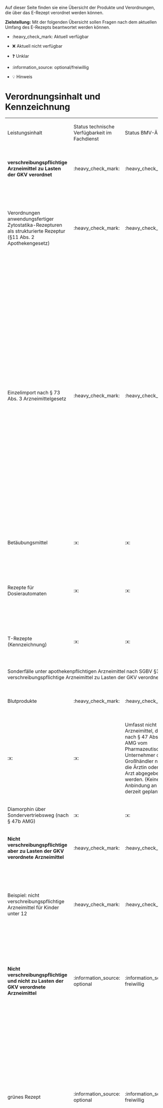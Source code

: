 Auf dieser Seite finden sie eine Übersicht der Produkte und
Verordnungen, die über das E-Rezept verordnet werden können.

**Zielstellung:** Mit der folgenden Übersicht sollen Fragen nach dem
aktuellen Umfang des E-Rezepts beantwortet werden können.

-   :heavy\_check\_mark: Aktuell verfügbar

-   :x: Aktuell nicht verfügbar

-   :question: Unklar

-   :information\_source: optional/freiwillig

-   :bulb: Hinweis

# Verordnungsinhalt und Kennzeichnung

<table>
<colgroup>
<col style="width: 18%" />
<col style="width: 18%" />
<col style="width: 18%" />
<col style="width: 45%" />
</colgroup>
<tbody>
<tr class="odd">
<td style="text-align: left;"><p>Leistungsinhalt</p></td>
<td style="text-align: left;"><p>Status technische Verfügbarkeit im
Fachdienst</p></td>
<td style="text-align: left;"><p>Status BMV-Ä</p></td>
<td style="text-align: left;"><p>Details / Weitere Infos</p></td>
</tr>
<tr class="even">
<td style="text-align: left;"><p><strong>verschreibungspflichtige
Arzneimittel zu Lasten der GKV verordnet</strong></p></td>
<td style="text-align: left;"><p>:heavy_check_mark:</p></td>
<td style="text-align: left;"><p>:heavy_check_mark:</p></td>
<td style="text-align: left;"><p>generell derzeit eingeschlossen auf
Basis SGB V §360 Abs. 2 und Abs. 3 und Regelungen im BMV-Ä, mit Ausnahme
von T-Rezepten und Betäubungsmitteln</p></td>
</tr>
<tr class="odd">
<td style="text-align: left;"><p>Verordnungen anwendungsfertiger
Zytostatika-Rezepturen als strukturierte Rezeptur (§11 Abs. 2
Apothekengesetz)</p></td>
<td style="text-align: left;"><p>:heavy_check_mark:</p></td>
<td style="text-align: left;"><p>:heavy_check_mark:</p></td>
<td style="text-align: left;"><p>Eine Ausnahme von der Verpflichtung zur
Verordnung wurde in SGB V §360 Abs. 2 Satz 5 mit dem KhPlfEG festgelegt.
Davon unabhängig wird eine Pilotierung in 2024 vorangetrieben.</p>
<p><strong>Hinweis: Umgang mit Begleitmedikation ist durch BMG
festzulegen</strong></p></td>
</tr>
<tr class="even">
<td style="text-align: left;"><p>Einzelimport nach § 73 Abs. 3
Arzneimittelgesetz</p></td>
<td style="text-align: left;"><p>:heavy_check_mark:</p></td>
<td style="text-align: left;"><p>:heavy_check_mark:</p></td>
<td style="text-align: left;"><p>Einschätzung GKV/DAV/KBV: Abbildung des
Anwendungsfalls ist möglich.</p>
<p><strong>Empfehlung an anfragende Apotheken:</strong> "Genehmigung hat
vorgelegen" dokumentieren im Abgabedatensatz bis neue vertragliche
Regelung getroffen wird. (1000 Textzeichnen sollten ausreichend
sein)</p>
<p>Problemstellung bei diesen Verordnungen (Rückmeldung von
Apothekerin): <em>Es geht um Dauertherapien mit Importarzneimitteln.
Hier wird von den Krankenkassen oft eine Genehmigung für einen Zeitraum
ausgestellt, also gleich für mehrere Rezepte. Dabei wird dann oft keine
Genehmigungsnummer vergeben. Also schicken Apotheken bislang eine Kopie
der Genehmigung in Papierform mit dem Rezept zur Abrechnung. Da man
nichts antackern darf nur mit Büroklammer, da hier das Papier verloren
gehen könnte oder die Kontrollierenden bei den Krankenkassen z.T. nur
die Vorderseite sehen können (als scan) notieren Apotheken zur
Sicherheit: "Kostenübernahmegenehmigung siehe anhängendes Schreiben vom
25.04.2020" oä. Das kann man beim E-Rezept auch als Text eingeben.
Zusätzlich ist Importeur und EK zu notieren.</em></p></td>
</tr>
<tr class="odd">
<td style="text-align: left;"><p>Betäubungsmittel</p></td>
<td style="text-align: left;"><p>:x:</p></td>
<td style="text-align: left;"><p>:x:</p></td>
<td style="text-align: left;"><p>Fertigarzneimittel und z.B. auch
cannabishaltige Arzneimittel (voraussichtlich Bereitstellung in PU Ende
2024)</p></td>
</tr>
<tr class="even">
<td style="text-align: left;"><p>Rezepte für Dosierautomaten</p></td>
<td style="text-align: left;"><p>:x:</p></td>
<td style="text-align: left;"><p>:x:</p></td>
<td style="text-align: left;"><p>Keine bundeseinheitliche Regelung
derzeit. Im Kontext BTM Rezept ist dies mit BfArM noch zu besprechen und
zu klären bzw. von den Vertragspartnern (LAV und Kassen) in den
vertraglichen Regelungen zu berücksichtigen.</p></td>
</tr>
<tr class="odd">
<td style="text-align: left;"><p>T-Rezepte (Kennzeichnung)</p></td>
<td style="text-align: left;"><p>:x:</p></td>
<td style="text-align: left;"><p>:x:</p></td>
<td style="text-align: left;"><p>z.B. Arzneimittel mit den Wirkstoffen
Lenalidomid, Pomalidomid und Thalidomid (voraussichtliche Bereitstellung
in PU nicht vor Ende 2024)</p></td>
</tr>
<tr class="even">
<td colspan="4" style="text-align: left;"><p><span
class=".underline">Sonderfälle unter apothekenpflichtigen Arzneimittel
nach SGBV §31 Abs. 1 Satz 1 verschreibungspflichtige Arzneimittel zu
Lasten der GKV verordnet</span></p></td>
</tr>
<tr class="odd">
<td style="text-align: left;"><p>Blutprodukte</p></td>
<td style="text-align: left;"><p>:heavy_check_mark:</p></td>
<td style="text-align: left;"><p>:heavy_check_mark:</p></td>
<td style="text-align: left;"><p>Nur für Blutprodukte, die
ausschließlich in Apotheken abgegeben werden können.</p></td>
</tr>
<tr class="even">
<td style="text-align: left;"><p>:x:</p></td>
<td style="text-align: left;"><p>:x:</p></td>
<td style="text-align: left;"><p>Umfasst nicht Arzneimittel, die nach §
47 Absatz 1 AMG vom Pharmazeutischen Unternehmer oder Großhändler nur an
die Ärztin oder den Arzt abgegeben werden. (Keine Anbindung an die TI
derzeit geplant)</p></td>
<td></td>
</tr>
<tr class="odd">
<td style="text-align: left;"><p>Diamorphin über Sondervertriebsweg
(nach § 47b AMG)</p></td>
<td style="text-align: left;"><p>:x:</p></td>
<td style="text-align: left;"><p>:x:</p></td>
<td style="text-align: left;"><p>Pharmazeutische Unternehmen erhalten
keinen Zugriff (derzeit keine Anbindung an die TI)</p></td>
</tr>
<tr class="even">
<td style="text-align: left;"><p><strong><span
class=".underline">Nicht</span> verschreibungspflichtige aber zu Lasten
der GKV verordnete Arzneimittel</strong></p></td>
<td style="text-align: left;"><p>:heavy_check_mark:</p></td>
<td style="text-align: left;"><p>:heavy_check_mark:</p></td>
<td style="text-align: left;"><p>Verpflichtung nach BMV-Ä aber nicht
nach §360 Abs. 2. und Abs. 3.</p></td>
</tr>
<tr class="odd">
<td style="text-align: left;"><p>Beispiel: nicht
verschreibungspflichtige Arzneimittel für Kinder unter 12</p></td>
<td style="text-align: left;"><p>:heavy_check_mark:</p></td>
<td style="text-align: left;"><p>:heavy_check_mark:</p></td>
<td style="text-align: left;"><ul>
<li><p>OTC Liste in Regelung in Anlage 1 Arzneimittelrichtlinie für
Erwachsene und Kinder über 12 Jahre</p></li>
<li><p>Kinder unter 12 (bzw. 18 Jahre bei Entwicklungsstörung) können
alle OTC Präparate verordnet bekommen</p></li>
</ul></td>
</tr>
<tr class="even">
<td colspan="4" style="text-align: left;"></td>
</tr>
<tr class="odd">
<td style="text-align: left;"><p><strong><span
class=".underline">Nicht</span> verschreibungspflichtige und <span
class=".underline">nicht</span> zu Lasten der GKV verordnete
Arzneimittel</strong></p></td>
<td style="text-align: left;"><p>:information_source: optional</p></td>
<td style="text-align: left;"><p>:information_source:
freiwillig</p></td>
<td style="text-align: left;"><p>Freiwilligkeit nach BMV-Ä (Vordruck
e16g): Grünes Rezept kann heute schon mit Workflow 160
(KBV_PR_FOR_Coverage.type = "SEL") genutzt werden. Da die technischen
Anforderungen jedoch abweichen, wird zukünftig ein eigener Workflow
vorgesehen.</p></td>
</tr>
<tr class="even">
<td style="text-align: left;"><p>grünes Rezept</p></td>
<td style="text-align: left;"><p>:information_source: optional</p></td>
<td style="text-align: left;"><p>:information_source:
freiwillig</p></td>
<td style="text-align: left;"><ul>
<li><p>Freiwilligkeit nach BMV-Ä.</p></li>
<li><p>Empfehlungen für nicht verschreibungspflichtige AM können über
das E-Rezept bereits jetzt erfolgen (mit Workflow 160 und
KBV_PR_FOR_Coverage.type = "SEL", aktuell Unterscheidung zu blauem
Rezept nur anhand des Präparats möglich).</p></li>
<li><p>Die Festlegung für einen Ausdruck in der Apotheke erfolgt in Q1
2023. Übergangsweise hilft den Patienten Kassenzettel aus der
Apotheke.</p></li>
<li><p>Es werden ein separater Workflow und Datenmodell in einer
späteren Ausbaustufe eingeführt für das grüne Rezept.</p></li>
</ul></td>
</tr>
<tr class="odd">
<td colspan="4" style="text-align: left;"></td>
</tr>
<tr class="even">
<td style="text-align: left;"><p><strong>Verschreibungspflichtige
Arzneimittel und <span class=".underline">nicht</span> zu Lasten der GKV
verordnete Arzneimittel</strong></p></td>
<td style="text-align: left;"><p>:heavy_check_mark:</p></td>
<td style="text-align: left;"><p>:bulb: wird geduldet</p></td>
<td style="text-align: left;"><pre><code>Ausnahme: T-Rezepte und Betäubungsmittel bedingen eigenes Rezeptformular.</code></pre>
<ul>
<li><p>Diese Verordnungen können über das E-Rezept bereits jetzt
erfolgen (mit Workflow 160 und KBV_PR_FOR_Coverage.type = "SEL", aktuell
Unterscheidung zu blauem Rezept nur anhand des Präparats
möglich)</p></li>
</ul></td>
</tr>
<tr class="odd">
<td style="text-align: left;"><p>blaues Rezept</p></td>
<td style="text-align: left;"><p>:heavy_check_mark:</p></td>
<td style="text-align: left;"><p>:bulb: wird geduldet</p></td>
<td style="text-align: left;"><ul>
<li><p>Privatrezept für GKV Versicherte und verschreibungspflichtige
Arzneimittel können über das E-Rezept bereits jetzt erfolgen (mit
Workflow 160 und KBV_PR_FOR_Coverage.type = "SEL", aktuell
Unterscheidung zu blauem Rezept nur anhand des Präparats
möglich).</p></li>
<li><p>Die Festlegung für einen Ausdruck in der Apotheke erfolgt in Q1
2023. Übergangsweise hilft den Patienten Kassenzettel aus der
Apotheke.</p></li>
<li><p>Ausnahme: T-Rezepte und Betäubungsmittel bedingen eigenes
Rezeptformular</p></li>
</ul></td>
</tr>
<tr class="even">
<td colspan="4" style="text-align: left;"></td>
</tr>
<tr class="odd">
<td style="text-align: left;"><p>Apothekenpflichtige Arzneimittel für
Privatversicherte</p></td>
<td style="text-align: left;"><p>:x:</p></td>
<td style="text-align: left;"></td>
<td style="text-align: left;"><p>Planung der Bereitstellung in PU: Mitte
2023</p></td>
</tr>
<tr class="even">
<td style="text-align: left;"><p>verschreibungspflichtige Arzneimittel
für Privatversicherte</p></td>
<td style="text-align: left;"><p>:x:</p></td>
<td style="text-align: left;"></td>
<td style="text-align: left;"><p>Planung der Bereitstellung in PU: Mitte
2023</p></td>
</tr>
<tr class="odd">
<td style="text-align: left;"><p><span class=".underline">nicht</span>
verschreibungspflichtige Arzneimittel für Privatversicherte</p></td>
<td style="text-align: left;"><p>:x:</p></td>
<td style="text-align: left;"></td>
<td style="text-align: left;"><p>Übergangslösung mit Workflow 200:
Planung der Bereitstellung in PU ist Mitte 2023</p></td>
</tr>
<tr class="even">
<td colspan="4" style="text-align: left;"><p><strong>Verbandmittel,
Harn- und Blutteststreifen nach § 31 Abs. 1 Satz 1 SGB
V</strong></p></td>
</tr>
<tr class="odd">
<td style="text-align: left;"><p>Verordnung von sonstigen nach §31 SGB V
einbezogenen Produkten (Verbandmittel und (Harn- und Blut-Teststreifen)
[Geltungsarzneimittel]</p></td>
<td style="text-align: left;"><p>:x:</p></td>
<td style="text-align: left;"><p>:x:</p></td>
<td style="text-align: left;"><ul>
<li><p>Leistung ist noch nicht zu verordnen und daher von PVS zu
unterbinden.</p></li>
<li><p>Neuer Workflow wird später spezifiziert damit z.b. auch in
Sanitätshäusern eingelöst werden kann</p></li>
<li><p>kommt voraussichtlich nach 2025</p></li>
</ul></td>
</tr>
<tr class="even">
<td colspan="4" style="text-align: left;"><p><strong>Medizinprodukte
nach § 31 Abs. 1 Satz 2 SGB V</strong></p></td>
</tr>
<tr class="odd">
<td style="text-align: left;"></td>
<td style="text-align: left;"></td>
<td style="text-align: left;"></td>
<td style="text-align: left;"></td>
</tr>
<tr class="even">
<td colspan="4" style="text-align: left;"><p><strong>Bilanzierte Diäten
zur enteralen Ernährung nach § 31 Abs. 5 SGB V</strong></p></td>
</tr>
<tr class="odd">
<td style="text-align: left;"><p>Enterale Ernährung</p></td>
<td style="text-align: left;"><p>:x:</p></td>
<td style="text-align: left;"><p>:x:</p></td>
<td style="text-align: left;"><ul>
<li><p>Bei enteraler Ernährung nach § 31 Abs. 5 SGB V handelt es sich
nicht um apothekenpflichtige Arzneimittel, sondern um bilanzierte
Diäten. Somit können auch Leistungserbringer, die nicht Apotheken sind,
diese nach Präqualifizierung abgeben.</p></li>
<li><p>Leistung ist noch nicht zu verordnen und daher von PVS zu
unterbinden.</p></li>
<li><p>Neuer Workflow wird später spezifiziert damit z.b. auch in
Sanitätshäusern eingelöst werden kann</p></li>
<li><p>kommt voraussichtlich nach 2025</p></li>
</ul></td>
</tr>
<tr class="even">
<td colspan="4"
style="text-align: left;"><p><strong>Sprechstundenbedarf</strong></p></td>
</tr>
<tr class="odd">
<td style="text-align: left;"><p>Sprechstundenbedarf
(Kennzeichnung)</p></td>
<td style="text-align: left;"><p>:x:</p></td>
<td style="text-align: left;"><p>:x:</p></td>
<td style="text-align: left;"><p>In Ausbaustufe geplant (kein
gesetzlicher Auftrag, daher keine Planung)</p></td>
</tr>
<tr class="even">
<td colspan="4"
style="text-align: left;"><p><strong>Stationsbedarf</strong></p></td>
</tr>
<tr class="odd">
<td style="text-align: left;"><p>Stationsbedarf</p></td>
<td style="text-align: left;"><p>:x:</p></td>
<td style="text-align: left;"><p>:x:</p></td>
<td style="text-align: left;"><p>Nicht geplant</p></td>
</tr>
<tr class="even">
<td colspan="4" style="text-align: left;"><p><strong>Hilfsmittel nach §
33 SGB V</strong></p></td>
</tr>
<tr class="odd">
<td style="text-align: left;"><p>Hilfsmittel</p></td>
<td style="text-align: left;"><p>:x:</p></td>
<td style="text-align: left;"><p>:x:</p></td>
<td style="text-align: left;"><p>In Ausbaustufe geplant (voraussichtlich
nach 2025)</p></td>
</tr>
<tr class="even">
<td colspan="4"
style="text-align: left;"><p><strong>Heilmittel</strong></p></td>
</tr>
<tr class="odd">
<td style="text-align: left;"><p>Heilmittel</p></td>
<td style="text-align: left;"><p>:x:</p></td>
<td style="text-align: left;"><p>:x:</p></td>
<td style="text-align: left;"><p>In Ausbaustufe geplant für:
Physiotherapie, Ergotherapie, SSSST, Podologie, Ernährungstherapie
(voraussichtlich nach 2025)</p></td>
</tr>
<tr class="even">
<td colspan="4"
style="text-align: left;"><p><strong>DIGA</strong></p></td>
</tr>
<tr class="odd">
<td style="text-align: left;"><p>Digitale Gesundheitsanwendungen (DiGA)
nach §33a SGB V</p></td>
<td style="text-align: left;"><p>:x:</p></td>
<td style="text-align: left;"><p>:x:</p></td>
<td style="text-align: left;"><p>In Ausbaustufe geplant (voraussichtlich
nach 2025)</p></td>
</tr>
<tr class="even">
<td colspan="4" style="text-align: left;"><p><strong>Soziotherapien nach
SGB V §37a</strong></p></td>
</tr>
<tr class="odd">
<td style="text-align: left;"></td>
<td style="text-align: left;"><p>:x:</p></td>
<td style="text-align: left;"><p>:x:</p></td>
<td style="text-align: left;"><p>In Ausbaustufe geplant (voraussichtlich
nach 2025)</p></td>
</tr>
<tr class="even">
<td colspan="4" style="text-align: left;"><p><strong>Häusliche
Krankenpflege nach SGB V §37b</strong></p></td>
</tr>
<tr class="odd">
<td style="text-align: left;"></td>
<td style="text-align: left;"><p>:x:</p></td>
<td style="text-align: left;"><p>:x:</p></td>
<td style="text-align: left;"><p>In Ausbaustufe geplant (voraussichtlich
nach 2024)</p></td>
</tr>
<tr class="even">
<td colspan="4" style="text-align: left;"><p><strong>Außerklinische
Intensivpflege nach SGB V §37c</strong></p></td>
</tr>
<tr class="odd">
<td style="text-align: left;"><p>Außerklinische Intensivpflege</p></td>
<td style="text-align: left;"><p>:x:</p></td>
<td style="text-align: left;"><p>:x:</p></td>
<td style="text-align: left;"><p>In Ausbaustufe geplant (voraussichtlich
nach 2025)</p></td>
</tr>
<tr class="even">
<td colspan="4" style="text-align: left;"><p><strong>Krankentransport /
Taxifahrten SGB V §60</strong></p></td>
</tr>
<tr class="odd">
<td style="text-align: left;"><p>Krankentransport / Taxifahrten</p></td>
<td style="text-align: left;"><p>:x:</p></td>
<td style="text-align: left;"><p>:x:</p></td>
<td style="text-align: left;"><p>In Ausbaustufe geplant (voraussichtlich
nach 2025)</p></td>
</tr>
</tbody>
</table>

# Art der Verordnung für apothekenpflichtige Arzneimittelverordnungen

<table>
<colgroup>
<col style="width: 22%" />
<col style="width: 22%" />
<col style="width: 55%" />
</colgroup>
<tbody>
<tr class="odd">
<td style="text-align: left;"><p>Rezept-Typ / Verordnungsinhalt</p></td>
<td style="text-align: left;"><p>Status</p></td>
<td style="text-align: left;"><p>Details / Weitere Infos</p></td>
</tr>
<tr class="even">
<td style="text-align: left;"><p>Verordnungen aus den
Arzneimittelstammdaten</p></td>
<td style="text-align: left;"><p>:heavy_check_mark:</p></td>
<td style="text-align: left;"><p>Fertigarzneimittel. Soweit
erstattungsfähig in der GKV (derzeit noch nicht BTM &amp; T-Rezept);
z.B. auch Parenterale Ernährung als Fertigbeutel</p></td>
</tr>
<tr class="odd">
<td style="text-align: left;"><p>Freitextverordnungen</p></td>
<td style="text-align: left;"><p>:heavy_check_mark:</p></td>
<td style="text-align: left;"><p>Soll möglichst nur verwendet werden,
wenn es für verordnetes Produkt keine PZN gibt, Hinweis GKV-SV:
Verhandlungen zu Anlage 23 Anforderungskatalog laufen</p></td>
</tr>
<tr class="even">
<td style="text-align: left;"><p>Strukturierte Rezepturen</p></td>
<td style="text-align: left;"><p>:heavy_check_mark:</p></td>
<td style="text-align: left;"></td>
</tr>
<tr class="odd">
<td style="text-align: left;"><p>Wirkstoffverordnungen</p></td>
<td style="text-align: left;"><p>:heavy_check_mark:</p></td>
<td style="text-align: left;"><p>BTM und T-Rezepte derzeit
ausgeschlossen.</p></td>
</tr>
</tbody>
</table>

## Sonderthemen

<table>
<colgroup>
<col style="width: 18%" />
<col style="width: 18%" />
<col style="width: 18%" />
<col style="width: 45%" />
</colgroup>
<tbody>
<tr class="odd">
<td style="text-align: left;"><p>Leistungsinhalt</p></td>
<td style="text-align: left;"><p>Status technische Verfügbarkeit im
Fachdienst</p></td>
<td style="text-align: left;"><p>Status BMV-Ä</p></td>
<td style="text-align: left;"><p>Details / Weitere Infos</p></td>
</tr>
<tr class="even">
<td style="text-align: left;"><p>Entlassrezepte (Kennzeichnung)</p></td>
<td style="text-align: left;"><p>:heavy_check_mark:</p></td>
<td style="text-align: left;"></td>
<td style="text-align: left;"><p>Workflow 160/200</p></td>
</tr>
<tr class="odd">
<td style="text-align: left;"><p>Mehrfachverordnung
(Kennzeichnung)</p></td>
<td style="text-align: left;"><p>:x:</p></td>
<td style="text-align: left;"></td>
<td style="text-align: left;"><p>Verwendung in PU ab 01.04.2023 →
Workflow 160/169<br />
Verwendung in PU ab 01.07.2023 → zusätzlich Workflow 200/209</p>
<p>Hinweis aus dem ITA-Newsletter für Anbieter von Gesundheits-IT
(Update II/2023): Die Umsetzung der AMV-Anforderung zur
Mehrfachverordnung gemäß der Pflichtfunktion P3-640 muss zum 1. April
2023 erfolgen. Der E-Rezept-Fachdienst der gematik unterstützt diese
Funktionalität seit dem 4. Oktober 2022 im produktiven Betrieb.
AMV-Anforderungskatalog siehe: <a
href="https://update.kbv.de/ita-update/Verordnungen/Arzneimittel/EXT_ITA_VGEX_Anforderungskatalog_AVWG.pdf">https://update.kbv.de/ita-update/Verordnungen/Arzneimittel/EXT_ITA_VGEX_Anforderungskatalog_AVWG.pdf</a>.</p></td>
</tr>
<tr class="even">
<td style="text-align: left;"><p>Isotretinoin, Alitretinoin und
Acitretin</p></td>
<td style="text-align: left;"><p>:heavy_check_mark: :bulb:</p></td>
<td style="text-align: left;"></td>
<td style="text-align: left;"><ul>
<li><p>Retinoid-haltige Arzneimittel (Isotretinoin, Alitretinoin und
Acitretin) sind zwar teratogen, werden aber nicht auf
T-Rezept-Formularvordrucken verordnet sondern auf Muster 16</p></li>
<li><p>es gilt die Verwendung des Muster 16 inkl. der normalen
Gültigkeitsfristen. Ausnahme: Frauen im gebärfähigen Alter (Die
Patientin muss das Rezept innerhalb von sieben Tagen in der Apotheke
einlösen bzw. "Verschreibungen sind […] bis zu sechs Tagen nach dem Tag
ihrer Ausstellung gültig" siehe AMVV §3b Abs. 2)</p></li>
<li><p>Da derzeit die Gültigkeitsfristen vom Verordnenden nicht
vorgegeben werden, werden die Werte vom Fachdienst gesetzt. Die Apotheke
hat die gesetzliche Regelung dennoch im Blick zu behalten.</p></li>
</ul></td>
</tr>
<tr class="odd">
<td style="text-align: left;"><p>Esketamin zur intranasalen
Anwendung</p></td>
<td style="text-align: left;"><p>:heavy_check_mark:</p></td>
<td style="text-align: left;"></td>
<td style="text-align: left;"><p>Verordnung über E-Rezept mit Abgabe an
Arzt (Direktzuweisung)</p></td>
</tr>
<tr class="even">
<td style="text-align: left;"><p>Rezepte für "Wunscharzneimittel" →
Sonderformen</p></td>
<td style="text-align: left;"><p>:heavy_check_mark:</p></td>
<td style="text-align: left;"></td>
<td style="text-align: left;"><p>Der Versicherte erhält in der Apotheke
einen Ausdruck zum Einreichen bei der Krankenkasse. §15 Abs. 2
Rahmenvertrag §129 SGBV</p>
<p>(Stand 01.09.2022) Eine Überarbeitung des Ausdrucks in der Apotheke
wird demnächst vereinbart.</p></td>
</tr>
</tbody>
</table>

# Versicherungsformen

<table>
<colgroup>
<col style="width: 22%" />
<col style="width: 22%" />
<col style="width: 55%" />
</colgroup>
<tbody>
<tr class="odd">
<td style="text-align: left;"><p>Nutzergruppe</p></td>
<td style="text-align: left;"><p>Status</p></td>
<td style="text-align: left;"><p>Details / Weitere Infos</p></td>
</tr>
<tr class="even">
<td style="text-align: left;"><p>Gesetzlich Versicherte</p></td>
<td style="text-align: left;"><p>:heavy_check_mark:</p></td>
<td style="text-align: left;"></td>
</tr>
<tr class="odd">
<td style="text-align: left;"><p>Unfallkrankenkassen</p></td>
<td style="text-align: left;"><p>:heavy_check_mark:</p></td>
<td style="text-align: left;"><p>Workaround (Apotheker &amp;
Berufsgenossenschaften) besteht, da keine KVNr in Abrechnungszentrum
gelöscht werden muss.</p></td>
</tr>
<tr class="even">
<td style="text-align: left;"><p>Berufsgenossenschaften</p></td>
<td style="text-align: left;"><p>:heavy_check_mark:</p></td>
<td style="text-align: left;"><p>Workaround (Apotheker &amp;
Berufsgenossenschaften) besteht, da keine KVNr in Abrechnungszentrum
gelöscht werden muss.</p></td>
</tr>
<tr class="odd">
<td style="text-align: left;"><p>(gesetzlich Versicherte)
Selbstzahler</p></td>
<td style="text-align: left;"><p>:heavy_check_mark:</p></td>
<td style="text-align: left;"><p>Nur für Selbstzahler die im Besitz
einer KVNr sind (Pflichtfeld).</p></td>
</tr>
<tr class="even">
<td style="text-align: left;"><p>Private Krankenversicherungen</p></td>
<td style="text-align: left;"><p>:x:</p></td>
<td style="text-align: left;"><p>Noch nicht in PU verfügbar, Vorarbeiten
laufen (abhängig von digitaler Identität) (derzeitige Planung Mitte
2023)</p></td>
</tr>
<tr class="odd">
<td style="text-align: left;"><p>Beihilfe</p></td>
<td style="text-align: left;"><p>:x:</p></td>
<td style="text-align: left;"><p>siehe Status für "Private
Krankenversicherung" (derzeitige Planung Mitte 2023)</p></td>
</tr>
<tr class="even">
<td style="text-align: left;"><p>Sonstige Kostenträger (Heilfürsorge,
Postbeamtenkrankenkasse)</p></td>
<td style="text-align: left;"><p>:x:</p></td>
<td style="text-align: left;"><p>Die jeweiligen Kostenträger der
Heilfürsorge, also Bund bzw. Länder, sind für die Umsetzung der
TI-Anbindung und Anwendungsnutzung verantwortlich. Verpflichtende
Termine gibt es nicht.</p>
<p>Es gibt bis heute einige Interessens- bzw. Absichtsbekundungen,
insbesondere von Bundeswehr, Bundesgrenzschutz und einigen Ländern
(Polizei, Strafvollzug), aber keinen belastbaren Plan.</p></td>
</tr>
</tbody>
</table>

# Nutzergruppen

<table>
<colgroup>
<col style="width: 22%" />
<col style="width: 22%" />
<col style="width: 55%" />
</colgroup>
<tbody>
<tr class="odd">
<td style="text-align: left;"><p>Nutzergruppe</p></td>
<td style="text-align: left;"><p>Status</p></td>
<td style="text-align: left;"><p>Details / Weitere Infos</p></td>
</tr>
<tr class="even">
<td style="text-align: left;"><p>Vertragsärztliche Ambulante (Zahn-)
Arztpraxen</p></td>
<td style="text-align: left;"><p>:heavy_check_mark:</p></td>
<td style="text-align: left;"></td>
</tr>
<tr class="odd">
<td style="text-align: left;"><p>Private ambulante (Zahn-)
Arztpraxen</p></td>
<td style="text-align: left;"><p>:heavy_check_mark:</p></td>
<td style="text-align: left;"><p>Voraussetzung ist der
TI-Zugang.</p></td>
</tr>
<tr class="even">
<td style="text-align: left;"><p>Stationärer Bereich</p></td>
<td style="text-align: left;"><p>:heavy_check_mark:</p></td>
<td style="text-align: left;"><p>Entlassverordnung und Direktzuweisungen
von Zytostatika</p></td>
</tr>
<tr class="odd">
<td style="text-align: left;"><p>Apotheker</p></td>
<td style="text-align: left;"><p>:heavy_check_mark:</p></td>
<td style="text-align: left;"></td>
</tr>
<tr class="even">
<td style="text-align: left;"><p>HomeCare Unternehmen</p></td>
<td style="text-align: left;"><p>:x:</p></td>
<td style="text-align: left;"><p>Im Kontext Verordnung von Hilfsmitteln
werden sie an die TI angeschlossen (Sonstige
Leistungserbringer)</p></td>
</tr>
<tr class="odd">
<td style="text-align: left;"><p>Pharmazeutische Unternehmen</p></td>
<td style="text-align: left;"><p>:x:</p></td>
<td style="text-align: left;"><p>Einzelfälle für ganz spezielle
Verordnungen</p></td>
</tr>
<tr class="even">
<td style="text-align: left;"><p>Pflegeheim / Pflegekräfte</p></td>
<td style="text-align: left;"><p>:x:</p></td>
<td style="text-align: left;"><p>Derzeit sind keine Zugriffsrechte für
Pflegekräfte für E-Rezepte vorgesehen.</p></td>
</tr>
<tr class="odd">
<td style="text-align: left;"><p>Reha- und
Vorsorgeinstitutionen</p></td>
<td style="text-align: left;"><p>:heavy_check_mark:</p></td>
<td style="text-align: left;"><p>Gehört zu stationärem Bereich. Ärzte in
diesen Einrichtungen sollen mit ihrem HBA E-Rezept ausstellen
können.</p></td>
</tr>
<tr class="even">
<td
style="text-align: left;"><p>Spezialisierten-Ambulanten-Palliativ-Versorgung</p></td>
<td style="text-align: left;"><p>:heavy_check_mark:</p></td>
<td style="text-align: left;"><p>Sofern Voraussetzung erfüllt sind mit
SMC-B /Betriebsstättennummer und HBA können dort tätige Ärzte E-Rezepte
ausstellen.</p></td>
</tr>
<tr class="odd">
<td style="text-align: left;"><p>Hebammen</p></td>
<td style="text-align: left;"><p>:x:</p></td>
<td style="text-align: left;"><p>Gemäß Anlage 1 der AMVV dürfen Hebammen
und Entbindungspfleger vier Wirkstoffe ohne ärztliche Verordnung
erhalten: Fenoterol, Lidocain, Methylergometrin und Oxytocin. Hinzu
kommt, dass Hebammen auch Digitale Gesundheitsanwendungen verordnen
dürfen (§ 134a iVm § 139e SGB V).</p>
<p>→ Hebammen können diese AM erwerben, stellen dann aber keine
Verordnung darüber aus. eRP für Arzneimittel müssen also von Hebammen
nicht erstellt werden können. DiGAs sind gesondert zu
betrachten.</p></td>
</tr>
<tr class="even">
<td colspan="3" style="text-align: left;"></td>
</tr>
<tr class="odd">
<td colspan="3" style="text-align: left;"><p><strong>Leistungserbringer
Hilfsmittel</strong></p></td>
</tr>
<tr class="even">
<td style="text-align: left;"><p>Sanitätshäuser</p></td>
<td style="text-align: left;"><p>:x:</p></td>
<td style="text-align: left;"></td>
</tr>
<tr class="odd">
<td style="text-align: left;"><p>Fachhandel für Diabetes</p></td>
<td style="text-align: left;"><p>:x:</p></td>
<td style="text-align: left;"><p>Versorgen Kunden mit Produkten nach
§300 wie Blutzuckertestreifen oder auch Verbandstoffe. (sog.
Geltungsarzneimittel) → Aktuell nicht notwendig an sich an TI
anzuschließen, werden Akteur wenn Hilfsmittel als E-Rezept verordnet
werden können.</p></td>
</tr>
<tr class="even">
<td colspan="3" style="text-align: left;"></td>
</tr>
<tr class="odd">
<td colspan="3" style="text-align: left;"><p><strong>Vertriebswege nach
§47 AMG</strong></p></td>
</tr>
<tr class="even">
<td style="text-align: left;"><p>Physiotherapeuten</p></td>
<td style="text-align: left;"><p>:x:</p></td>
<td style="text-align: left;"></td>
</tr>
<tr class="odd">
<td colspan="3" style="text-align: left;"></td>
</tr>
<tr class="even">
<td colspan="3" style="text-align: left;"><p><strong>Leistungserbringer
Heilmittel</strong></p></td>
</tr>
<tr class="odd">
<td style="text-align: left;"><p>zentrale Beschaffungsstellen nach AMG
§47 Abs.1 Satz 1. Nr. 5</p></td>
<td style="text-align: left;"><p>:x:</p></td>
<td style="text-align: left;"><p>Ausgabe von SMC-B für zentrale
Beschaffungsstellen für Arzneimittel der nephrologischen Versorgung
(z.B. Dialysezentren) gemäß §340 Absatz 4 SGB V durch gematik
legitimiert.</p></td>
</tr>
</tbody>
</table>
